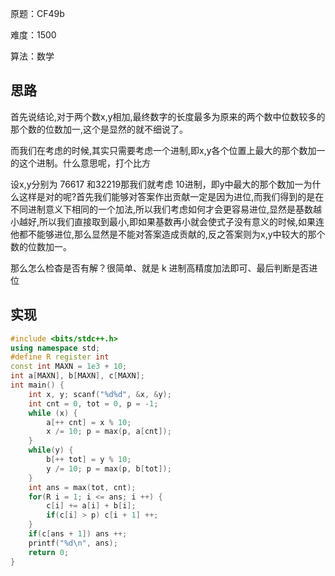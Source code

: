 原题：CF49b

难度：1500

算法：数学

## 思路
首先说结论,对于两个数x,y相加,最终数字的长度最多为原来的两个数中位数较多的那个数的位数加一,这个是显然的就不细说了。

而我们在考虑的时候,其实只需要考虑一个进制,即x,y各个位置上最大的那个数加一的这个进制。什么意思呢，打个比方

设x,y分别为 76617 和32219那我们就考虑 10进制，即y中最大的那个数加一为什么这样是对的呢?首先我们能够对答案作出贡献一定是因为进位,而我们得到的是在不同进制意义下相同的一个加法,所以我们考虑如何才会更容易进位,显然是基数越小越好,所以我们直接取到最小,即如果基数再小就会使式子没有意义的时候,如果连他都不能够进位,那么显然是不能对答案造成贡献的,反之答案则为x,y中较大的那个数的位数加一。

那么怎么检杳是否有解？很简单、就是 k 进制高精度加法即可、最后判断是否进位


## 实现
```cpp
#include <bits/stdc++.h>
using namespace std;
#define R register int
const int MAXN = 1e3 + 10;
int a[MAXN], b[MAXN], c[MAXN];
int main() {
    int x, y; scanf("%d%d", &x, &y);
    int cnt = 0, tot = 0, p = -1;
    while (x) {
        a[++ cnt] = x % 10;
        x /= 10; p = max(p, a[cnt]);
    }
    while(y) {
        b[++ tot] = y % 10;
        y /= 10; p = max(p, b[tot]);
    }
    int ans = max(tot, cnt);
    for(R i = 1; i <= ans; i ++) {
        c[i] += a[i] + b[i];
        if(c[i] > p) c[i + 1] ++;
    }
    if(c[ans + 1]) ans ++;
    printf("%d\n", ans);
    return 0;
}
```